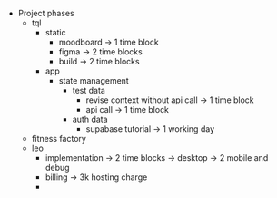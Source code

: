 - Project phases
	- tql
		- static
			- moodboard -> 1 time block
			- figma -> 2 time blocks
			- build -> 2 time blocks
		- app
			- state management
				- test data
					- revise context without api call -> 1 time block
					- api call -> 1 time block
				- auth data
					- supabase tutorial -> 1 working day
	- fitness factory
	- leo
		- implementation -> 2 time blocks -> desktop -> 2 mobile and debug
		- billing -> 3k hosting charge
		-